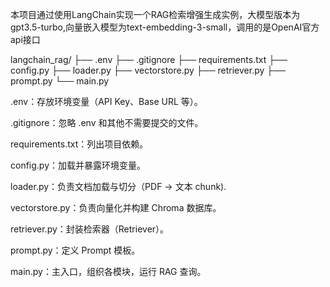 本项目通过使用LangChain实现一个RAG检索增强生成实例，大模型版本为gpt3.5-turbo,向量嵌入模型为text-embedding-3-small，调用的是OpenAI官方api接口

langchain_rag/
├── .env
├── .gitignore
├── requirements.txt
├── config.py
├── loader.py
├── vectorstore.py
├── retriever.py
├── prompt.py
└── main.py

.env：存放环境变量（API Key、Base URL 等）。

.gitignore：忽略 .env 和其他不需要提交的文件。

requirements.txt：列出项目依赖。

config.py：加载并暴露环境变量。

loader.py：负责文档加载与切分（PDF → 文本 chunk).

vectorstore.py：负责向量化并构建 Chroma 数据库。

retriever.py：封装检索器（Retriever）。

prompt.py：定义 Prompt 模板。

main.py：主入口，组织各模块，运行 RAG 查询。
